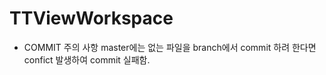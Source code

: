 # TTViewWorkspace

- COMMIT 주의 사항
 master에는 없는 파일을 branch에서 commit 하려 한다면 confict 발생하여 commit 실패함.



